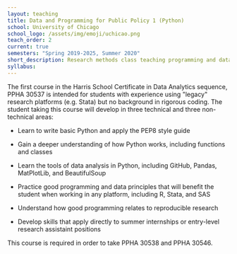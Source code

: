 ```yaml
---
layout: teaching
title: Data and Programming for Public Policy 1 (Python)
school: University of Chicago
school_logo: /assets/img/emoji/uchicao.png
teach_order: 2
current: true
semesters: "Spring 2019-2025, Summer 2020"
short_description: Research methods class teaching programming and data analysis in Python.
syllabus: 
---
```


The first course in the Harris School Certificate in Data Analytics sequence, PPHA 30537 is intended for students with experience using "legacy" research platforms (e.g. Stata) but no background in rigorous coding.  The student taking this course will develop in three technical and three non-technical areas:

  - Learn to write basic Python and apply the PEP8 style guide
  - Gain a deeper understanding of how Python works, including functions and classes
  - Learn the tools of data analysis in Python, including GitHub, Pandas, MatPlotLib, and BeautifulSoup
    
  - Practice good programming and data principles that will benefit the student when working in any platform, including R, Stata, and SAS
  - Understand how good programming relates to reproducible research
  - Develop skills that apply directly to summer internships or entry-level research assistaint positions
    
This course is required in order to take PPHA 30538 and PPHA 30546.